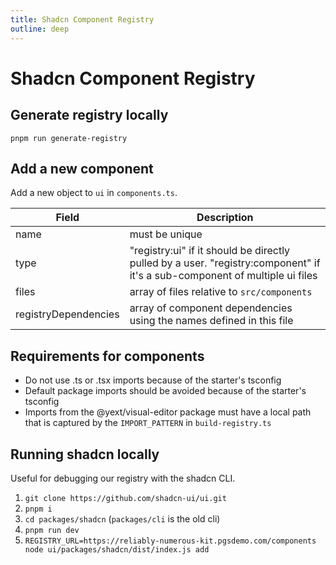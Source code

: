 ```yaml
---
title: Shadcn Component Registry
outline: deep
---
```


# Shadcn Component Registry

## Generate registry locally

`pnpm run generate-registry`

## Add a new component

Add a new object to `ui` in `components.ts`.

| Field                | Description                                                                                                                |
| -------------------- | -------------------------------------------------------------------------------------------------------------------------- |
| name                 | must be unique                                                                                                             |
| type                 | "registry:ui" if it should be directly pulled by a user. "registry:component" if it's a sub-component of multiple ui files |
| files                | array of files relative to `src/components`                                                                                |
| registryDependencies | array of component dependencies using the names defined in this file                                                       |

## Requirements for components

- Do not use .ts or .tsx imports because of the starter's tsconfig
- Default package imports should be avoided because of the starter's tsconfig
- Imports from the @yext/visual-editor package must have a local path that is captured by the
  `IMPORT_PATTERN` in `build-registry.ts`

## Running shadcn locally

Useful for debugging our registry with the shadcn CLI.

1. `git clone https://github.com/shadcn-ui/ui.git`
2. `pnpm i`
3. `cd packages/shadcn` (`packages/cli` is the old cli)
4. `pnpm run dev`
5. `REGISTRY_URL=https://reliably-numerous-kit.pgsdemo.com/components node ui/packages/shadcn/dist/index.js add`

